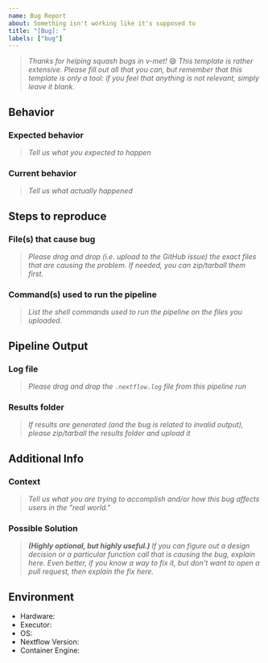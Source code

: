 ```yaml
---
name: Bug Report
about: Something isn't working like it's supposed to
title: "[Bug]: "
labels: ["bug"]
---
```


> _Thanks for helping squash bugs in v-met!_ :smile:
> _This template is rather extensive._
> _Please fill out all that you can, but remember that this template_
> _is only a tool: if you feel that anything is not relevant, simply_
> _leave it blank._

## Behavior

### Expected behavior

> _Tell us what you expected to happen_

<!-- It should just work! -->

### Current behavior

> _Tell us what actually happened_

<!-- A bug happened! -->

## Steps to reproduce

### File(s) that cause bug

> _Please drag and drop (i.e. upload to the GitHub issue) the exact files that
> are causing the problem. If needed, you can zip/tarball them first._

<!--
- [sample.bam](#)
- [reference.fasta](#)
-->

### Command(s) used to run the pipeline

> _List the shell commands used to run the pipeline on the files you uploaded._

<!--
```bash
nextflow run ksumngs/v-met \
  -profile singularity      \
  --platform illumina       \
  --kraken2_db /databases/kraken2/nt
```
-->

## Pipeline Output

### Log file

> _Please drag and drop the `.nextflow.log` file from this pipeline run_

### Results folder

> _If results are generated (and the bug is related to invalid output), please
> zip/tarball the results folder and upload it_

## Additional Info

### Context

> _Tell us what you are trying to accomplish and/or how this bug affects users
> in the "real world."_

### Possible Solution

> _**(Highly optional, but highly useful.)**
> If you can figure out a design decision or a particular function call
> that is causing the bug, explain here.
> Even better, if you know a way to fix it, but don't want to open a pull
> request, then explain the fix here._

## Environment

- Hardware: <!-- [e.g. HPC, Desktop, Cloud...] -->
- Executor: <!-- [e.g. slurm, local, awsbatch...] -->
- OS: <!-- [e.g. CentOS Linux, macOS, Linux Mint...] -->
- Nextflow Version: <!-- [e.g. 21.04.0] -->
- Container Engine: <!-- [e.g. Docker, Singularity, Podman] -->

